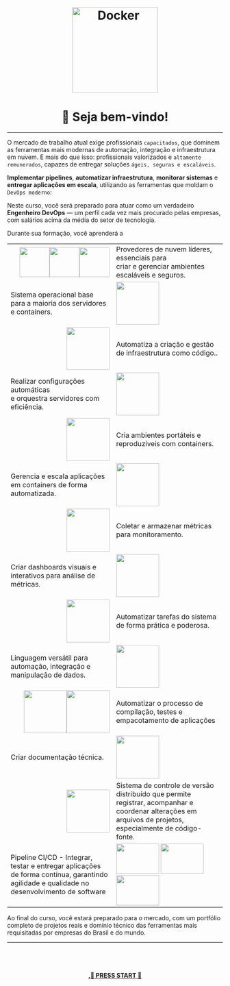 <h1 align="center" style="border-bottom: none">
    <img alt="Docker" src="./imagens/devops-inicio.png" width="200" height="200"><br>
</h1>

<h1 align="center" style="border-bottom: none">
    👋 Seja bem-vindo!<br>
</h1>

---
O mercado de trabalho atual exige profissionais ```capacitados```, que dominem as ferramentas mais modernas de automação, integração e infraestrutura em nuvem. E mais do que isso: profissionais valorizados e ```altamente remunerados```, capazes de entregar soluções ```ágeis, seguras e escaláveis```.

**Implementar pipelines**, **automatizar infraestrutura**, **monitorar sistemas** e **entregar aplicações em escala**, utilizando as ferramentas que moldam o ```DevOps moderno```:

Neste curso, você será preparado para atuar como um verdadeiro **Engenheiro DevOps** — um perfil cada vez mais procurado pelas empresas, com salários acima da média do setor de tecnologia.

Durante sua formação, você aprenderá a 


  <table border="0">
    <tr>
      <td  style="text-align: right;"><img src="./imagens/aws.png" width="70" height="70"><img src="./imagens/gcp.png" width="70" height="70"><img src="./imagens/azure.png" width="70" height="70"></td>
      <td>Provedores de nuvem líderes, essenciais para <br>criar e gerenciar ambientes escaláveis e seguros.</td>
    </tr>
    <tr>
      <td> Sistema operacional base <br>para a maioria dos servidores e containers.</td>
    <td><img src="./imagens/linux-logo.png" width="100" height="100"></td>
    </tr>
    <tr>
      <td style="text-align: right;"><img src="./imagens/terraform.png" width="100" height="100"></td>
      <td>Automatiza a criação e gestão de infraestrutura como código..</td>
    </tr>
    <tr>
      <td>Realizar configurações automáticas<br> e orquestra servidores com eficiência.</td>
    <td><img src="./imagens/ansible.svg" width="100" height="100"></td>
    </tr>
    <tr>
      <td style="text-align: right;"><img src="./imagens/docker.png" width="100" height="100"></td>
      <td>Cria ambientes portáteis e reproduzíveis com containers.</td>
    </tr>
    <tr>
      <td>Gerencia e escala aplicações <br>em containers de forma automatizada.</td>
    <td><img src="./imagens/kubernetes.svg" width="100" height="100"></td>
    </tr>
    <tr>
      <td style="text-align: right;"><img src="./imagens/prometheus.png" width="100" height="100"></td>
      <td>Coletar e armazenar métricas para monitoramento.</td>
    </tr>
    <tr>
      <td>Criar dashboards visuais e interativos para análise de métricas.</td>
    <td><img src="./imagens/grafana.png" width="100" height="100"></td>
    </tr>
    <tr>
      <td style="text-align: right;"><img src="./imagens/shell.png" width="100" height="100"></td>
      <td>Automatizar tarefas do sistema de forma prática e poderosa.</td>
    </tr>
    <tr>
      <td>Linguagem versátil para automação, integração e manipulação de dados.</td>
    <td><img src="./imagens/python.svg" width="100" height="100"></td>
    </tr>
    <tr>
      <td style="text-align: right;">
      <img src="./imagens/java.svg" width="100" height="100"><img src="./imagens/node-js.svg" width="100" height="100"></td>
      <td>Automatizar o processo de compilação, testes e empacotamento de aplicações</td>
    </tr>
    <tr>
      <td>Criar documentação técnica.</td>
    <td><img src="./imagens/markdown.png" width="100" height="100"></td>
    </tr>
    <tr>
      <td style="text-align: right;"><img src="./imagens/git.png" width="100" height="100"></td>
      <td>Sistema de controle de versão distribuído que permite registrar, acompanhar e coordenar alterações em arquivos de projetos, especialmente de código-fonte.</td>
    </tr>
    <tr>
      <td>Pipeline CI/CD -  Integrar, testar e entregar aplicações de forma contínua, garantindo agilidade e qualidade no desenvolvimento de software</td>
    <td><img src="./imagens/gitlab.png" width="100" height="70">
  <img src="./imagens/jenkins.png" width="100" height="70">
  <img src="./imagens/github.png" width="100" height="70"></td>
    </tr>
  </table>

Ao final do curso, você estará preparado para o mercado, com um portfólio completo de projetos reais e domínio técnico das ferramentas mais requisitadas por empresas do Brasil e do mundo.

---

<br><br>
<h4 align="center" style="border-bottom: none">
    <a href="./devops/cultura.md">,🚀 PRESS START 🚀</a>
</h4>
